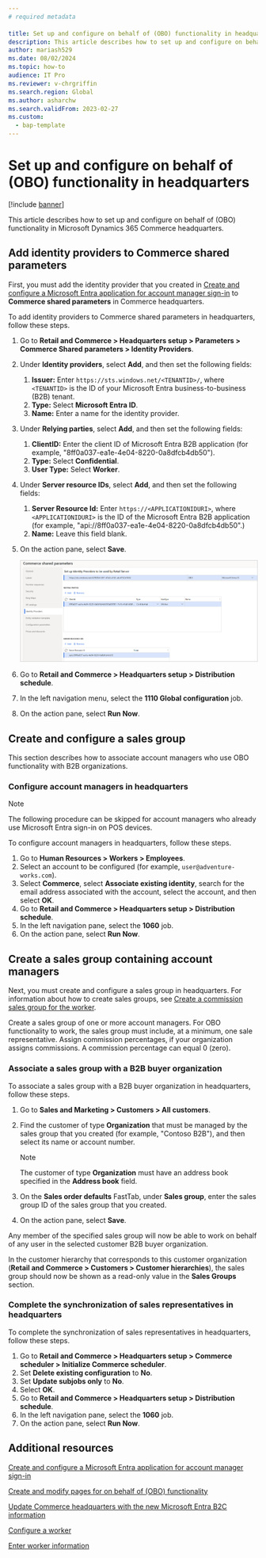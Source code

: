 ```yaml
---
# required metadata

title: Set up and configure on behalf of (OBO) functionality in headquarters
description: This article describes how to set up and configure on behalf of (OBO) functionality in Microsoft Dynamics 365 Commerce headquarters.
author: mariash529
ms.date: 08/02/2024
ms.topic: how-to
audience: IT Pro
ms.reviewer: v-chrgriffin
ms.search.region: Global
ms.author: asharchw
ms.search.validFrom: 2023-02-27
ms.custom: 
  - bap-template
---
```


# Set up and configure on behalf of (OBO) functionality in headquarters

[!include [banner](../includes/banner.md)]

This article describes how to set up and configure on behalf of (OBO) functionality in Microsoft Dynamics 365 Commerce headquarters.

## Add identity providers to Commerce shared parameters

First, you must add the identity provider that you created in [Create and configure a Microsoft Entra application for account manager sign-in](obo-create-aad-application.md) to **Commerce shared parameters** in Commerce headquarters.

To add identity providers to Commerce shared parameters in headquarters, follow these steps.

1. Go to **Retail and Commerce \> Headquarters setup \> Parameters \> Commerce Shared parameters \> Identity Providers**.
1. Under **Identity providers**, select **Add**, and then set the following fields:

    1. **Issuer:** Enter `https://sts.windows.net/<TENANTID>/`, where `<TENANTID>` is the ID of your Microsoft Entra business-to-business (B2B) tenant.
    1. **Type:** Select **Microsoft Entra ID**.
    1. **Name:** Enter a name for the identity provider.

1. Under **Relying parties**, select **Add**, and then set the following fields:

    1. **ClientID:** Enter the client ID of Microsoft Entra B2B application (for example, "8ff0a037-ea1e-4e04-8220-0a8dfcb4db50").
    1. **Type:** Select **Confidential**.
    1. **User Type:** Select **Worker**.

1. Under **Server resource IDs**, select **Add**, and then set the following fields:

    1. **Server Resource Id:** Enter `https://<APPLICATIONIDURI>`, where `<APPLICATIONIDURI>` is the ID of the Microsoft Entra B2B application (for example, "api://8ff0a037-ea1e-4e04-8220-0a8dfcb4db50".)
    1. **Name:** Leave this field blank.
  
1. On the action pane, select **Save**.

    ![Example of the Identity Provider Configuration in Commerce Shared Parameters in HQ](../media/obo-commerce-shared-param3.png)

1. Go to **Retail and Commerce \> Headquarters setup \> Distribution schedule**.
1. In the left navigation menu, select the **1110 Global configuration** job.
1. On the action pane, select **Run Now**.

## Create and configure a sales group

This section describes how to associate account managers who use OBO functionality with B2B organizations. 

### Configure account managers in headquarters

> [!NOTE]
> The following procedure can be skipped for account managers who already use Microsoft Entra sign-in on POS devices.

To configure account managers in headquarters, follow these steps.

1. Go to **Human Resources \> Workers \> Employees**. 
1. Select an account to be configured (for example, `user@adventure-works.com`). 
1. Select **Commerce**, select **Associate existing identity**, search for the email address associated with the account, select the account, and then select **OK**.
1. Go to **Retail and Commerce \> Headquarters setup \> Distribution schedule**.
1. In the left navigation pane, select the **1060** job.
1. On the action pane, select **Run Now**.

## Create a sales group containing account managers

Next, you must create and configure a sales group in headquarters. For information about how to create sales groups, see [Create a commission sales group for the worker](../tasks/worker.md#create-a-commission-sales-group-for-the-worker).

Create a sales group of one or more account managers. For OBO functionality to work, the sales group must include, at a minimum, one sale representative. Assign commission percentages, if your organization assigns commissions. A commission percentage can equal 0 (zero).

### Associate a sales group with a B2B buyer organization

To associate a sales group with a B2B buyer organization in headquarters, follow these steps.

1. Go to **Sales and Marketing \> Customers \> All customers**.
1. Find the customer of type **Organization** that must be managed by the sales group that you created (for example, "Contoso B2B"), and then select its name or account number.

    > [!NOTE]
    > The customer of type **Organization** must have an address book specified in the **Address book** field.

1. On the **Sales order defaults** FastTab, under **Sales group**, enter the sales group ID of the sales group that you created.
1. On the action pane, select **Save**.

Any member of the specified sales group will now be able to work on behalf of any user in the selected customer B2B buyer organization.

In the customer hierarchy that corresponds to this customer organization (**Retail and Commerce \> Customers \> Customer hierarchies**), the sales group should now be shown as a read-only value in the **Sales Groups** section.

### Complete the synchronization of sales representatives in headquarters

To complete the synchronization of sales representatives in headquarters, follow these steps.

1. Go to **Retail and Commerce \> Headquarters setup \> Commerce scheduler \> Initialize Commerce scheduler**.
1. Set **Delete existing configuration** to **No**.
1. Set **Update subjobs only** to **No**.
1. Select **OK**. 
1. Go to **Retail and Commerce \> Headquarters setup \> Distribution schedule**.
1. In the left navigation pane, select the **1060** job.
1. On the action pane, select **Run Now**.
   
## Additional resources

[Create and configure a Microsoft Entra application for account manager sign-in](obo-create-aad-application.md)

[Create and modify pages for on behalf of (OBO) functionality](obo-add-pages-site-builder.md)

[Update Commerce headquarters with the new Microsoft Entra B2C information](update-hq-aad-b2c-info.md)

[Configure a worker](../tasks/worker.md)

[Enter worker information](../../human-resources/hr-personnel-enter-worker-information.md)
